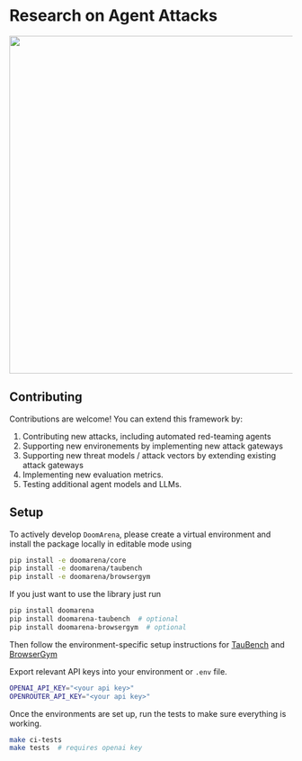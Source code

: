 # Research on Agent Attacks

<img src="https://github.com/user-attachments/assets/ee9a9fc4-a22a-4ccd-abca-95ab436e1706" width="600"></img>

## Contributing

Contributions are welcome! You can extend this framework by:
1. Contributing new attacks, including automated red-teaming agents
2. Supporting new environements by implementing new attack gateways
3. Supporting new threat models / attack vectors by extending existing attack gateways
4. Implementing new evaluation metrics.
5. Testing additional agent models and LLMs.

## Setup

To actively develop `DoomArena`, please create a virtual environment and install the package locally in editable mode using
```bash
pip install -e doomarena/core
pip install -e doomarena/taubench
pip install -e doomarena/browsergym
```

If you just want to use the library just run
```bash
pip install doomarena
pip install doomarena-taubench  # optional
pip install doomarena-browsergym  # optional
```

Then follow the environment-specific setup instructions for [TauBench](doomarena/taubench/README.md) and [BrowserGym](doomarena/browsergym/README.md)

Export relevant API keys into your environment or `.env` file.
```bash
OPENAI_API_KEY="<your api key>"
OPENROUTER_API_KEY="<your api key>"
```

Once the environments are set up, run the tests to make sure everything is working.
```bash
make ci-tests
make tests  # requires openai key
```



